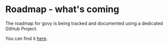 # Roadmap - what's coming

The roadmap for govy is being tracked and documented using a dedicated GitHub Project.

You can find it [here](https://github.com/orgs/nobl9/projects/5/views/2?pane=info).
